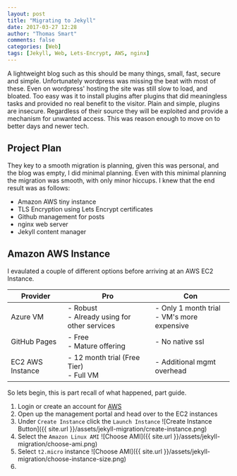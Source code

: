 ```yaml
---
layout: post
title: "Migrating to Jekyll"
date: 2017-03-27 12:28
author: "Thomas Smart"
comments: false
categories: [Web]
tags: [Jekyll, Web, Lets-Encrypt, AWS, nginx]
---
```


A lightweight blog such as this should be many things, small, fast, secure and simple. Unfortunately wordpress was missing the beat with most of these. Even on wordpress' hosting the site was still slow to load, and bloated. Too easy was it to install plugins after plugins that did meaningless tasks and provided no real benefit to the visitor. Plain and simple, plugins are insecure. Regardless of their source they will be exploited and provide a mechanism for unwanted access. This was reason enough to move on to better days and newer tech.

## Project Plan
They key to a smooth migration is planning, given this was personal, and the blog was empty, I did minimal planning. Even with this minimal planning the migration was smooth, with only minor hiccups. I knew that the end result was as follows:
* Amazon AWS tiny instance
* TLS Encryption using Lets Encrypt certificates
* Github management for posts 
* nginx web server
* Jekyll content manager

## Amazon AWS Instance
I evaulated a couple of different options before arriving at an AWS EC2 Instance.

| **Provider**    | **Pro**                          |  **Con**                 |
| --- | --- | --- |
| Azure VM         | - Robust <br> - Already using for other services  | - Only 1 month trial <br> - VM's more expensive |
| GitHub Pages     | - Free <br> - Mature offering                     | - No native ssl            |
| EC2 AWS Instance | - 12 month trial (Free Tier) <br> - Full VM       | - Additional mgmt overhead |

So lets begin, this is part recall of what happened, part guide.

1. Login or create an account for [AWS](http://aws.amazon.com)
2. Open up the management portal and head over to the EC2 instances
3. Under `Create Instance` click the `Launch Instance` ![Create Instance Button]({{ site.url }}/assets/jekyll-migration/create-instance.png)
4. Select the `Amazon Linux AMI` ![Choose AMI]({{ site.url }}/assets/jekyll-migration/choose-ami.png)
5. Select `t2.micro` instance ![Choose AMI]({{ site.url }}/assets/jekyll-migration/choose-instance-size.png)
6. 
